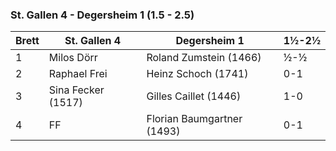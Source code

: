 ### St. Gallen 4 - Degersheim 1 (1.5 - 2.5)

| Brett | St. Gallen 4       | Degersheim 1               | 1½-2½ |
|-------|--------------------|----------------------------|-------|
| 1     | Milos Dörr         | Roland Zumstein (1466)     | ½-½   |
| 2     | Raphael Frei       | Heinz Schoch (1741)        | 0-1   |
| 3     | Sina Fecker (1517) | Gilles Caillet (1446)      | 1-0   |
| 4     | FF                 | Florian Baumgartner (1493) | 0-1   |
